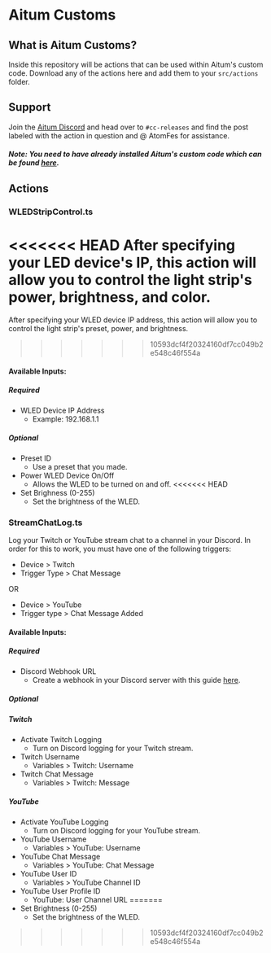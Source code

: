 # Aitum Customs

## What is Aitum Customs?
Inside this repository will be actions that can be used within Aitum's custom code. Download any of the actions here and add them to your `src/actions` folder.

## Support
Join the [Aitum Discord](https://aitum.tv/discord) and head over to `#cc-releases` and find the post labeled with the action in question and @ AtomFes for assistance.

#### *Note: You need to have already installed Aitum's custom code which can be found [here](https://github.com/Aitum/aitum-cc).*

## Actions
### WLEDStripControl.ts
<<<<<<< HEAD
After specifying your LED device's IP, this action will allow you to control the light strip's power, brightness, and color.
=======
After specifying your WLED device IP address, this action will allow you to control the light strip's preset, power, and brightness.
>>>>>>> 10593dcf4f20324160df7cc049b2e548c46f554a

#### Available Inputs:

##### Required
- WLED Device IP Address
    - Example: 192.168.1.1

##### Optional
- Preset ID
    - Use a preset that you made.
- Power WLED Device On/Off
    - Allows the WLED to be turned on and off.
<<<<<<< HEAD
- Set Brighness (0-255)
    - Set the brightness of the WLED.
### StreamChatLog.ts
Log your Twitch or YouTube stream chat to a channel in your Discord. In order for this to work, you must have one of the following triggers:
- Device > Twitch
- Trigger Type > Chat Message

OR

- Device > YouTube
- Trigger type > Chat Message Added

#### Available Inputs:

##### Required
- Discord Webhook URL
    - Create a webhook in your Discord server with this guide [here](https://support.discord.com/hc/en-us/articles/228383668-Intro-to-Webhooks).

##### Optional

##### Twitch
- Activate Twitch Logging
    - Turn on Discord logging for your Twitch stream.
- Twitch Username
    - Variables > Twitch: Username
- Twitch Chat Message
    - Variables > Twitch: Message

##### YouTube
- Activate YouTube Logging
    - Turn on Discord logging for your YouTube stream.
- YouTube Username
    - Variables > YouTube: Username
- YouTube Chat Message
    - Variables > YouTube: Chat Message
- YouTube User ID
    - Variables > YouTube Channel ID
- YouTube User Profile ID
    - YouTube: User Channel URL
=======
- Set Brightness (0-255)
    - Set the brightness of the WLED.
>>>>>>> 10593dcf4f20324160df7cc049b2e548c46f554a

